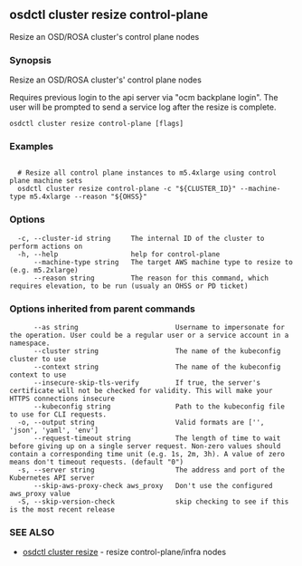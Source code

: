 ## osdctl cluster resize control-plane

Resize an OSD/ROSA cluster's control plane nodes

### Synopsis

Resize an OSD/ROSA cluster's' control plane nodes

  Requires previous login to the api server via "ocm backplane login".
  The user will be prompted to send a service log after the resize is complete.

```
osdctl cluster resize control-plane [flags]
```

### Examples

```

  # Resize all control plane instances to m5.4xlarge using control plane machine sets
  osdctl cluster resize control-plane -c "${CLUSTER_ID}" --machine-type m5.4xlarge --reason "${OHSS}"
```

### Options

```
  -c, --cluster-id string     The internal ID of the cluster to perform actions on
  -h, --help                  help for control-plane
      --machine-type string   The target AWS machine type to resize to (e.g. m5.2xlarge)
      --reason string         The reason for this command, which requires elevation, to be run (usualy an OHSS or PD ticket)
```

### Options inherited from parent commands

```
      --as string                        Username to impersonate for the operation. User could be a regular user or a service account in a namespace.
      --cluster string                   The name of the kubeconfig cluster to use
      --context string                   The name of the kubeconfig context to use
      --insecure-skip-tls-verify         If true, the server's certificate will not be checked for validity. This will make your HTTPS connections insecure
      --kubeconfig string                Path to the kubeconfig file to use for CLI requests.
  -o, --output string                    Valid formats are ['', 'json', 'yaml', 'env']
      --request-timeout string           The length of time to wait before giving up on a single server request. Non-zero values should contain a corresponding time unit (e.g. 1s, 2m, 3h). A value of zero means don't timeout requests. (default "0")
  -s, --server string                    The address and port of the Kubernetes API server
      --skip-aws-proxy-check aws_proxy   Don't use the configured aws_proxy value
  -S, --skip-version-check               skip checking to see if this is the most recent release
```

### SEE ALSO

* [osdctl cluster resize](osdctl_cluster_resize.md)	 - resize control-plane/infra nodes

